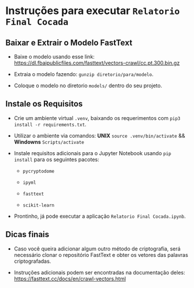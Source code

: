 # Instruções para executar `Relatorio Final Cocada`

## Baixar e Extrair o Modelo FastText

- Baixe o modelo usando esse link: https://dl.fbaipublicfiles.com/fasttext/vectors-crawl/cc.pt.300.bin.gz

- Extraia o modelo fazendo: `gunzip diretorio/para/modelo`.

- Coloque o modelo no diretorio `models/` dentro do seu projeto.

## Instale os Requisitos

- Crie um ambiente virtual `.venv`, baixando os requerimentos com `pip3 install -r requirements.txt`.

- Utilizar o ambiente via comandos: **UNIX** `source .venv/bin/activate` && **Windowns** `Scripts/activate`

- Instale requisitos adicionais para o Jupyter Notebook usando `pip install` para os seguintes pacotes:

    - `pycryptodome`

    - `ipyml`

    - `fasttext`

    - `scikit-learn`

- Prontinho, já pode executar a aplicação `Relatorio Final Cocada.ipynb`.

## Dicas finais 

- Caso você queira adicionar algum outro método de criptografia, será necessário clonar o repositório FastText e obter os vetores das palavras criptografadas.

- Instruções adicionais podem ser encontradas na documentação deles: https://fasttext.cc/docs/en/crawl-vectors.html
